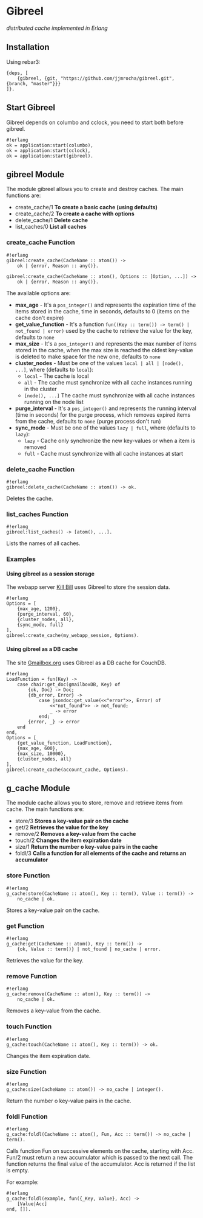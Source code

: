 Gibreel
=======
*distributed cache implemented in Erlang*

Installation
------------

Using rebar3:

```
{deps, [
	{gibreel, {git, "https://github.com/jjmrocha/gibreel.git", {branch, "master"}}}
]}.
```

Start Gibreel
-------------

Gibreel depends on columbo and cclock, you need to start both before gibreel.

```
#!erlang
ok = application:start(columbo),
ok = application:start(cclock),
ok = application:start(gibreel).
```

gibreel Module
--------------

The module gibreel allows you to create and destroy caches.
The main functions are:

* create_cache/1  **To create a basic cache (using defaults)**
* create_cache/2  **To create a cache with options**
* delete_cache/1  **Delete cache**
* list_caches/0  **List all caches**

### create_cache Function

```
#!erlang
gibreel:create_cache(CacheName :: atom()) -> 
	ok | {error, Reason :: any()}.

gibreel:create_cache(CacheName :: atom(), Options :: [Option, ...]) -> 
	ok | {error, Reason :: any()}.
```

The available options are:

* __max_age__ - It's a ``` pos_integer() ``` and represents the expiration time of the items stored in the cache, time in seconds, defaults to 0 (items on the cache don't expire)
* __get_value_function__ - It's a function ``` fun((Key :: term()) -> term() | not_found | error) ``` used by the cache to retrieve the value for the key, defaults to ``` none ```
* __max_size__ - It's a ``` pos_integer() ``` and represents the max number of items stored in the cache, when the max size is reached the oldest key-value is deleted to make space for the new one, defaults to ``` none ```
* __cluster_nodes__ - Must be one of the values ``` local | all | [node(), ...] ```, where (defaults to ``` local ```):
	* ``` local ``` - The cache is local
	* ``` all ``` - The cache must synchronize with all cache instances running in the cluster
    * ``` [node(), ...] ``` The cache must synchronize with all cache instances running on the node list
* __purge_interval__ - It's a ``` pos_integer() ``` and represents the running interval (time in seconds) for the purge process, which removes expired items from the cache, defaults to ``` none ``` (purge process don't run)
* __sync_mode__ - Must be one of the values ``` lazy | full ```, where (defaults to ``` lazy ```):
    * ``` lazy ``` - Cache only synchronize the new key-values or when a item is removed
    * ``` full ``` - Cache must synchronize with all cache instances at start

### delete_cache Function

```
#!erlang
gibreel:delete_cache(CacheName :: atom()) -> ok.
```

Deletes the cache.

### list_caches Function

```
#!erlang
gibreel:list_caches() -> [atom(), ...].
```

Lists the names of all caches.

### Examples

#### Using gibreel as a session storage

The webapp server [Kill Bill](https://bitbucket.org/jjmrocha/kill-bill) uses Gibreel to store the session data.

```
#!erlang
Options = [
    {max_age, 1200},
	{purge_interval, 60},
	{cluster_nodes, all},
	{sync_mode, full}
],
gibreel:create_cache(my_webapp_session, Options).
```

#### Using gibreel as a DB cache

The site [Gmailbox.org](https://www.gmailbox.org) uses Gibreel as a DB cache for CouchDB.

```
#!erlang
LoadFunction = fun(Key) ->
	case chair:get_doc(gmailboxDB, Key) of
		{ok, Doc} -> Doc;
		{db_error, Error} ->
			case jsondoc:get_value(<<"error">>, Error) of
				<<"not_found">> -> not_found;
				_ -> error
			end;
		{error, _} -> error		
	end
end,
Options = [
	{get_value_function, LoadFunction},
	{max_age, 600},
	{max_size, 10000},
	{cluster_nodes, all}
],
gibreel:create_cache(account_cache, Options).
```

g_cache Module
--------------

The module cache allows you to store, remove and retrieve items from cache.
The main functions are:

* store/3  **Stores a key-value pair on the cache**
* get/2  **Retrieves the value for the key**
* remove/2  **Removes a key-value from the cache**
* touch/2  **Changes the item expiration date**
* size/1  **Return the number o key-value pairs in the cache**
* foldl/3  **Calls a function for all elements of the cache and returns an accumulator**

### store Function

```
#!erlang
g_cache:store(CacheName :: atom(), Key :: term(), Value :: term()) -> 
    no_cache | ok.
```

Stores a key-value pair on the cache.

### get Function

```
#!erlang
g_cache:get(CacheName :: atom(), Key :: term()) -> 
    {ok, Value :: term()} | not_found | no_cache | error.
```

Retrieves the value for the key.

### remove Function

```
#!erlang
g_cache:remove(CacheName :: atom(), Key :: term()) -> 
    no_cache | ok.
```

Removes a key-value from the cache.

### touch Function

```
#!erlang
g_cache:touch(CacheName :: atom(), Key :: term()) -> ok.
```

Changes the item expiration date.

### size Function

```
#!erlang
g_cache:size(CacheName :: atom()) -> no_cache | integer().
```

Return the number o key-value pairs in the cache.

### foldl Function

```
#!erlang
g_cache:foldl(CacheName :: atom(), Fun, Acc :: term()) -> no_cache | term().
```

Calls function Fun on successive elements on the cache, starting with Acc. Fun/2 must return a new accumulator which is passed to the next call. The function returns the final value of the accumulator. Acc is returned if the list is empty.

For example:

```
#!erlang
g_cache:foldl(example, fun({_Key, Value}, Acc) ->
    [Value|Acc]
end, []).
```